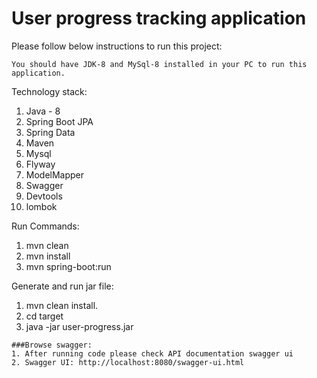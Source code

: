 # User progress tracking application 

Please follow below instructions to run this project:

```
You should have JDK-8 and MySql-8 installed in your PC to run this application.
```

Technology stack:
1. Java - 8
2. Spring Boot JPA
3. Spring Data
4. Maven
5. Mysql
6. Flyway
7. ModelMapper
8. Swagger
9. Devtools
10. lombok

Run Commands:
1. mvn clean
2. mvn install
3. mvn spring-boot:run

Generate and run jar file:
1. mvn clean install.
2. cd target
3. java -jar user-progress.jar
```
###Browse swagger:
1. After running code please check API documentation swagger ui 
2. Swagger UI: http://localhost:8080/swagger-ui.html
```